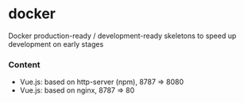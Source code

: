 # docker
Docker production-ready / development-ready skeletons to speed up development on early stages

### Content
* Vue.js: based on http-server (npm), 8787 => 8080
* Vue.js: based on nginx, 8787 => 80
